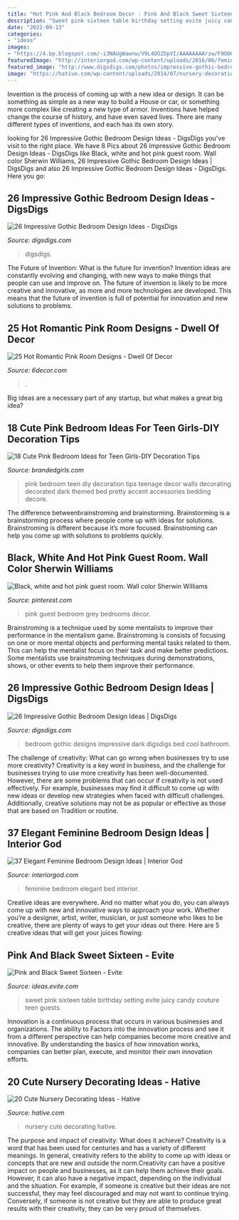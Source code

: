 ```yaml
---
title: "Hot Pink And Black Bedroom Decor : Pink And Black Sweet Sixteen"
description: "Sweet pink sixteen table birthday setting evite juicy candy couture teen guests"
date: "2022-09-13"
categories:
- "ideas"
images:
- "https://4.bp.blogspot.com/-i3NAUgWawnw/V9L4OO2DpVI/AAAAAAAArzw/F9O06LShKSkSKUTrqJwkzQWpedRlQdDvgCLcB/s1600/girl-bedroom-ideas-with-pink-walls.jpg"
featuredImage: "http://interiorgod.com/wp-content/uploads/2016/06/feminine-baldachin-bed.jpg"
featured_image: "http://www.digsdigs.com/photos/impressive-gothic-bedroom-designs-26.jpg"
image: "https://hative.com/wp-content/uploads/2014/07/nursery-decorating-ideas/13-beautiful-nursery-ideas.jpg"
---
```



Invention is the process of coming up with a new idea or design. It can be something as simple as a new way to build a House or car, or something more complex like creating a new type of armor. Inventions have helped change the course of history, and have even saved lives. There are many different types of inventions, and each has its own story.

	

		
looking for 26 Impressive Gothic Bedroom Design Ideas - DigsDigs you've visit to the right place. We have 8 Pics about 26 Impressive Gothic Bedroom Design Ideas - DigsDigs like Black, white and hot pink guest room. Wall color Sherwin Williams, 26 Impressive Gothic Bedroom Design Ideas | DigsDigs and also 26 Impressive Gothic Bedroom Design Ideas - DigsDigs. Here you go:
		
    
## 26 Impressive Gothic Bedroom Design Ideas - DigsDigs

<img loading=lazy src="https://www.digsdigs.com/photos/impressive-gothic-bedroom-designs-20.jpg" onerror="this.onerror=null;this.src='https://tse3.mm.bing.net/th?id=OIP.-MZ_iE9aObg5PRc8JMPFFwHaLH&amp;pid=15.1';" alt="26 Impressive Gothic Bedroom Design Ideas - DigsDigs">

_Source: digsdigs.com_

>digsdigs. 

	

The Future of Invention: What is the future for invention?
Invention ideas are constantly evolving and changing, with new ways to make things that people can use and improve on. The future of invention is likely to be more creative and innovative, as more and more technologies are developed. This means that the future of invention is full of potential for innovation and new solutions to problems.

    
## 25 Hot Romantic Pink Room Designs - Dwell Of Decor

<img loading=lazy src="https://4.bp.blogspot.com/-i3NAUgWawnw/V9L4OO2DpVI/AAAAAAAArzw/F9O06LShKSkSKUTrqJwkzQWpedRlQdDvgCLcB/s1600/girl-bedroom-ideas-with-pink-walls.jpg" onerror="this.onerror=null;this.src='https://tse3.mm.bing.net/th?id=OIP.pmOrJ2pTqQr2itMdszG45AHaJ3&amp;pid=15.1';" alt="25 Hot Romantic Pink Room Designs - Dwell Of Decor">

_Source: 6decor.com_

>. 

	

Big ideas are a necessary part of any startup, but what makes a great big idea? 

    
## 18 Cute Pink Bedroom Ideas For Teen Girls-DIY Decoration Tips

<img loading=lazy src="http://www.brandedgirls.com/wp-content/uploads/2015/07/855c62bb8d1bea660d63f4dc6d610711.jpg" onerror="this.onerror=null;this.src='https://tse3.mm.bing.net/th?id=OIP.d-WujiRczkqPEfqNhhrIiQHaJ3&amp;pid=15.1';" alt="18 Cute Pink Bedroom Ideas for Teen Girls-DIY Decoration Tips">

_Source: brandedgirls.com_

>pink bedroom teen diy decoration tips teenage decor walls decorating decorated dark themed bed pretty accent accessories bedding decore. 

	

The difference betweenbrainstroming and brainstorming.
Brainstorming is a brainstorming process where people come up with ideas for solutions. Brainstroming is different because it’s more focused. Brainstroming can help you come up with solutions to problems quickly.

    
## Black, White And Hot Pink Guest Room. Wall Color Sherwin Williams

<img loading=lazy src="https://i.pinimg.com/736x/4f/01/62/4f016211856dcaaaf9178b07c81aa866--wall-colors-hot-pink.jpg" onerror="this.onerror=null;this.src='https://tse1.mm.bing.net/th?id=OIP.DH9iUKC16REMht7jioOQLAHaJ3&amp;pid=15.1';" alt="Black, white and hot pink guest room. Wall color Sherwin Williams">

_Source: pinterest.com_

>pink guest bedroom grey bedrooms decor. 

	

Brainstroming is a technique used by some mentalists to improve their performance in the mentalism game. Brainstroming is consists of focusing on one or more mental objects and performing mental tasks related to them. This can help the mentalist focus on their task and make better predictions. Some mentalists use brainstroming techniques during demonstrations, shows, or other events to help them improve their performance.

    
## 26 Impressive Gothic Bedroom Design Ideas | DigsDigs

<img loading=lazy src="http://www.digsdigs.com/photos/impressive-gothic-bedroom-designs-26.jpg" onerror="this.onerror=null;this.src='https://tse3.mm.bing.net/th?id=OIP.RRtwuEMZVLGYAcoJDo7ZxgHaE6&amp;pid=15.1';" alt="26 Impressive Gothic Bedroom Design Ideas | DigsDigs">

_Source: digsdigs.com_

>bedroom gothic designs impressive dark digsdigs bed cool bathroom. 

	

The challenge of creativity: What can go wrong when businesses try to use more creativity?
Creativity is a key word in business, and the challenge for businesses trying to use more creativity has been well-documented. However, there are some problems that can occur if creativity is not used effectively. For example, businesses may find it difficult to come up with new ideas or develop new strategies when faced with difficult challenges. Additionally, creative solutions may not be as popular or effective as those that are based on Tradition or routine.

    
## 37 Elegant Feminine Bedroom Design Ideas | Interior God

<img loading=lazy src="http://interiorgod.com/wp-content/uploads/2016/06/feminine-baldachin-bed.jpg" onerror="this.onerror=null;this.src='https://tse2.mm.bing.net/th?id=OIP.KklvBcEj75HoMsytdxCa6gHaJ3&amp;pid=15.1';" alt="37 Elegant Feminine Bedroom Design Ideas | Interior God">

_Source: interiorgod.com_

>feminine bedroom elegant bed interior. 

	

Creative ideas are everywhere. And no matter what you do, you can always come up with new and innovative ways to approach your work. Whether you’re a designer, artist, writer, musician, or just someone who likes to be creative, there are plenty of ways to get your ideas out there. Here are 5 creative ideas that will get your juices flowing: 

    
## Pink And Black Sweet Sixteen - Evite

<img loading=lazy src="http://ideas.evite.com/media/sweet-and-juicy-party-setting-the-mood-full-table-595.jpg" onerror="this.onerror=null;this.src='https://tse1.mm.bing.net/th?id=OIP.BX3P6XII9X4QtntNviuTqgHaJ9&amp;pid=15.1';" alt="Pink and Black Sweet Sixteen - Evite">

_Source: ideas.evite.com_

>sweet pink sixteen table birthday setting evite juicy candy couture teen guests. 

	

Innovation is a continuous process that occurs in various businesses and organizations. The ability to Factors into the innovation process and see it from a different perspective can help companies become more creative and innovative. By understanding the basics of how innovation works, companies can better plan, execute, and monitor their own innovation efforts.

    
## 20 Cute Nursery Decorating Ideas - Hative

<img loading=lazy src="https://hative.com/wp-content/uploads/2014/07/nursery-decorating-ideas/13-beautiful-nursery-ideas.jpg" onerror="this.onerror=null;this.src='https://tse1.mm.bing.net/th?id=OIP.vy3d9dO2rbBhhILk4gipdQHaJ4&amp;pid=15.1';" alt="20 Cute Nursery Decorating Ideas - Hative">

_Source: hative.com_

>nursery cute decorating hative. 

	

The purpose and impact of creativity: What does it achieve?
Creativity is a word that has been used for centuries and has a variety of different meanings. In general, creativity refers to the ability to come up with ideas or concepts that are new and outside the norm.Creativity can have a positive impact on people and businesses, as it can help them achieve their goals. However, it can also have a negative impact, depending on the individual and the situation. For example, if someone is creative but their ideas are not successful, they may feel discouraged and may not want to continue trying. Conversely, if someone is not creative but they are able to produce great results with their creativity, they can be very proud of themselves.

